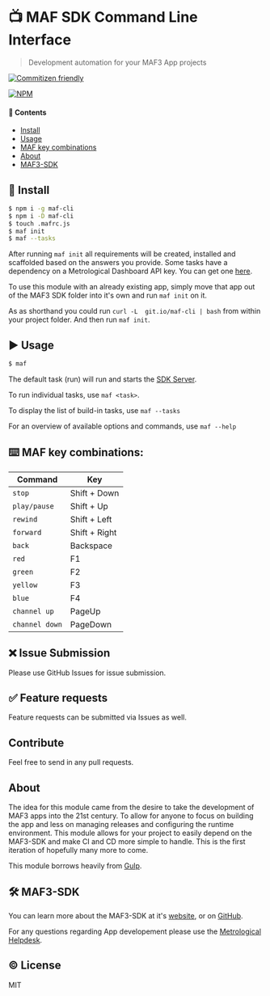 # 📺 MAF SDK Command Line Interface

> Development automation for your MAF3 App projects

[![Commitizen friendly](https://img.shields.io/badge/commitizen-friendly-brightgreen.svg)](http://commitizen.github.io/cz-cli/)

[![NPM](https://nodei.co/npm/maf-cli.png?downloads=true&downloadRank=true&stars=true)](https://nodei.co/npm/maf-cli/)

#### 📖 Contents

- [Install](#install)
- [Usage](#usage)
- [MAF key combinations](#maf-key-combinations)
- [About](#about)
- [MAF3-SDK](#maf3-sdk)


## 💾 Install

```sh
$ npm i -g maf-cli
$ npm i -D maf-cli
$ touch .mafrc.js
$ maf init
$ maf --tasks
```

After running `maf init` all requirements will be created, installed and scaffolded based on the answers you provide. Some tasks have a dependency on a Metrological Dashboard API key. You can get one [here](https://dashboard.metrological.com/#/profile/api).

To use this module with an already existing app, simply move that app out of the MAF3 SDK folder into it's own and run `maf init` on it.

As as shorthand you could run `curl -L  git.io/maf-cli | bash` from within your project folder. And then run `maf init`.

## ▶️ Usage

```sh
$ maf
```

The default task (run) will run and starts the [SDK Server](http://localhost:8080).

To run individual tasks, use `maf <task>`.

To display the list of build-in tasks, use `maf --tasks`

For an overview of available options and commands, use `maf --help`

## ⌨️ MAF key combinations:

| Command | Key |
| --- | --- |
| `stop` | Shift + Down |
| `play/pause` | Shift + Up |
| `rewind` | Shift + Left |
| `forward` | Shift + Right |
| `back` | Backspace |
| `red` | F1 |
| `green` | F2 |
| `yellow` | F3 |
| `blue` | F4 |
| `channel up` | PageUp |
| `channel down` | PageDown |

## ❌ Issue Submission

Please use GitHub Issues for issue submission.

## ✅ Feature requests

Feature requests can be submitted via Issues as well.

## Contribute

Feel free to send in any pull requests.

## About

The idea for this module came from the desire to take the development of MAF3 apps into the 21st century. To allow for anyone to focus on building the app and less on managing releases and configuring the runtime environment. This module allows for your project to easily depend on the MAF3-SDK and make CI and CD more simple to handle. This is the first iteration of hopefully many more to come.

This module borrows heavily from [Gulp](https://gulpjs.com/).

## 🛠 MAF3-SDK

You can learn more about the MAF3-SDK at it's [website](https://mafsdk.tv/), or on [GitHub](https://git.io/maf3-sdk).

For any questions regarding App developement please use the [Metrological Helpdesk](https://metrological.atlassian.net/servicedesk/customer/portal/).

## ©️ License

MIT

